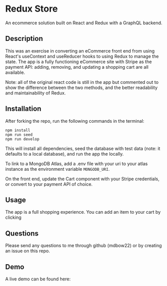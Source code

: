 # Redux Store

An ecommerce solution built on React and Redux with a GraphQL backend.

## Description

This was an exercise in converting an eCommerce front end from using React's useContext and useReducer hooks to using Redux to manage the state. The app is a fully functioning eCommerce site with Stripe as the payment API: adding, removing, and updating a shopping cart are all available.

Note: all of the original react code is still in the app but commented out to show the difference between the two methods, and the better readability and maintainability of Redux.

## Installation

After forking the repo, run the following commands in the terminal:

    npm install
    npm run seed
    npm run develop

This will install all dependencies, seed the database with test data (note: it defaults to a local database), and run the app the locally.

To link to a MongoDB Atlas, add a .env file with your uri to your atlas instance as the environment variable ``MONGODB_URI``.

On the front end, update the Cart component with your Stripe credentials, or convert to your payment API of choice.

## Usage

The app is a full shopping experience. You can add an item to your cart by clicking 

## Questions

Please send any questions to me through github (mdbow22) or by creating an issue on this repo.

## Demo

A live demo can be found here: 